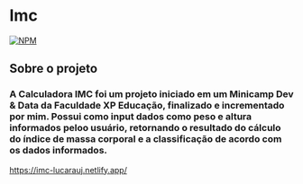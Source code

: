 # Imc

[![NPM](https://img.shields.io/npm/l/react)](https://github.com/lucarauj/imc/blob/main/LICENSE)

## Sobre o projeto

### A Calculadora IMC foi um projeto iniciado em um Minicamp Dev & Data da Faculdade XP Educação, finalizado e incrementado por mim. Possui como input dados como peso e altura informados peloo usuário, retornando o resultado do cálculo do índice de massa corporal e a classificação de acordo com os dados informados.

https://imc-lucarauj.netlify.app/
